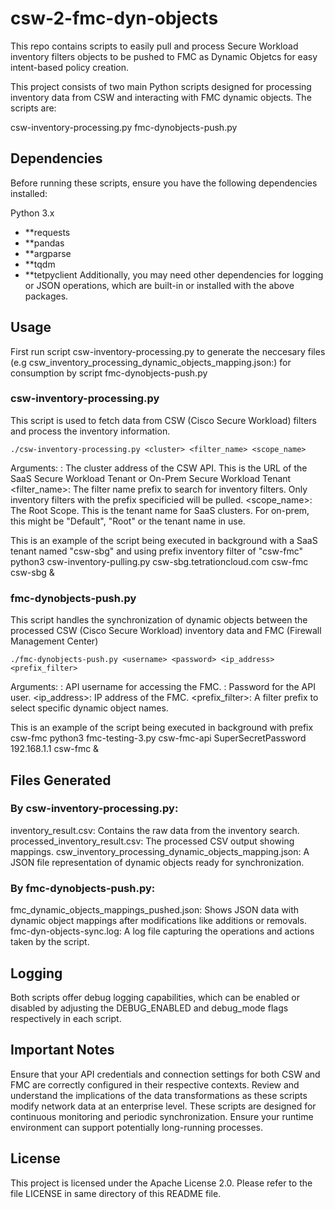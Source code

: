 # csw-2-fmc-dyn-objects
This repo contains scripts to easily pull and process Secure Workload inventory filters objects to be pushed to FMC as Dynamic Objetcs for easy intent-based policy creation.

This project consists of two main Python scripts designed for processing inventory data from CSW and interacting with FMC dynamic objects. The scripts are:

csw-inventory-processing.py
fmc-dynobjects-push.py


## Dependencies
Before running these scripts, ensure you have the following dependencies installed:

Python 3.x
* **requests
* **pandas
* **argparse
* **tqdm
* **tetpyclient
Additionally, you may need other dependencies for logging or JSON operations, which are built-in or installed with the above packages.


## Usage

First run script csw-inventory-processing.py to generate the neccesary files (e.g csw_inventory_processing_dynamic_objects_mapping.json:) for consumption by script fmc-dynobjects-push.py

### csw-inventory-processing.py
This script is used to fetch data from CSW (Cisco Secure Workload) filters and process the inventory information.
```
./csw-inventory-processing.py <cluster> <filter_name> <scope_name>
```

Arguments:
<cluster>: The cluster address of the CSW API. This is the URL of the SaaS Secure Workload Tenant or On-Prem Secure Workload Tenant
<filter_name>: The filter name prefix to search for inventory filters. Only inventory filters with the prefix specificied will be pulled.
<scope_name>: The Root Scope. This is the tenant name for SaaS clusters. For on-prem, this might be "Default", "Root" or the tenant name in use.

This is an example of the script being executed in background with a SaaS tenant named "csw-sbg" and using prefix inventory filter of "csw-fmc"
 python3 csw-inventory-pulling.py csw-sbg.tetrationcloud.com csw-fmc csw-sbg & 



### fmc-dynobjects-push.py
This script handles the synchronization of dynamic objects between the processed CSW (Cisco Secure Workload) inventory data and FMC (Firewall Management Center)

```
./fmc-dynobjects-push.py <username> <password> <ip_address> <prefix_filter>
```

Arguments:
<username>: API username for accessing the FMC.
<password>: Password for the API user.
<ip_address>: IP address of the FMC.
<prefix_filter>: A filter prefix to select specific dynamic object names.

This is an example of the script being executed in background with prefix csw-fmc
python3 fmc-testing-3.py csw-fmc-api SuperSecretPassword 192.168.1.1 csw-fmc &


## Files Generated

### By csw-inventory-processing.py:
inventory_result.csv: Contains the raw data from the inventory search.
processed_inventory_result.csv: The processed CSV output showing mappings.
csw_inventory_processing_dynamic_objects_mapping.json: A JSON file representation of dynamic objects ready for synchronization.

### By fmc-dynobjects-push.py:
fmc_dynamic_objects_mappings_pushed.json: Shows JSON data with dynamic object mappings after modifications like additions or removals.
fmc-dyn-objects-sync.log: A log file capturing the operations and actions taken by the script.

## Logging
Both scripts offer debug logging capabilities, which can be enabled or disabled by adjusting the DEBUG_ENABLED and debug_mode flags respectively in each script.

## Important Notes
Ensure that your API credentials and connection settings for both CSW and FMC are correctly configured in their respective contexts.
Review and understand the implications of the data transformations as these scripts modify network data at an enterprise level.
These scripts are designed for continuous monitoring and periodic synchronization. Ensure your runtime environment can support potentially long-running processes.


## License
This project is licensed under the Apache License 2.0. Please refer to the file LICENSE in same directory of this README file.
